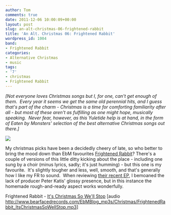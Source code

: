 ```yaml
---
author: Tom
comments: true
date: 2011-12-06 10:00:09+00:00
layout: post
slug: an-alt-christmas-06-frightened-rabbit
title: 'An Alt. Christmas 06: Frightened Rabbit'
wordpress_id: 1004
band:
- Frightened Rabbit
categories:
- Alternative Christmas
- music
tags:
- '7'
- christmas
- Frightened Rabbit
---
```


_[Not everyone loves Christmas songs but I, for one, can't get enough of them.  Every year it seems we get the same old perennial hits, and I guess that's part of the charm - Christmas is a time for comforting familiarity after all - but most of these aren't as fulfilling as one might hope, musically speaking.  Never fear, however, as this Yuletide help is at hand, in the form of Eaten by Monsters' selection of the best alternative Christmas songs out there.]_

[![](http://eatenbymonsters.files.wordpress.com/2011/12/frightened-rabbit-band.jpg)](http://eatenbymonsters.files.wordpress.com/2011/12/frightened-rabbit-band.jpg)

My christmas picks have been a decidedly cheery of late, so who better to bring the mood down than EbM favourites [Frightened Rabbit](http://frightenedrabbit.com/)? There's a couple of versions of this little ditty kicking about the place - including one sung by a choir (minus lyrics, sadly; it's just humming) - but this one is my favourite.  It's slightly tougher and less, well, smooth, and that's generally how I like my FR to sound.  When reviewing [their recent EP](http://eatenbymonsters.wordpress.com/2011/11/21/a-frightened-rabbit-ep-frightened-rabbit/), I bemoaned the lack of producer Peter Katis' glossy presence, but in this instance the homemade rough-and-ready aspect works wonderfully.

Frightened Rabbit - [It's Christmas So We'll Stop](http://www.bearfacedrecords.com/EbMBlog_mp3s/Christmas/FrightenedRabbit_ItsChristmasSoWellStop.mp3) [audio http://www.bearfacedrecords.com/EbMBlog_mp3s/Christmas/FrightenedRabbit_ItsChristmasSoWellStop.mp3]
